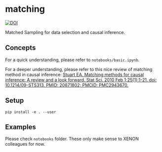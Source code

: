 # matching
[![DOI](https://zenodo.org/badge/628000638.svg)](https://doi.org/10.5281/zenodo.14607623)

Matched Sampling for data selection and causal inference.

## Concepts
For a quick understanding, please refer to `notebooks/basic.ipynb`.

For a deeper understanding, please refer to this nice review of matching method in causal inference: [Stuart EA. Matching methods for causal inference: A review and a look forward. Stat Sci. 2010 Feb 1;25(1):1-21. doi: 10.1214/09-STS313. PMID: 20871802; PMCID: PMC2943670.](https://www.ncbi.nlm.nih.gov/pmc/articles/PMC2943670/)

## Setup
```
pip install -e . --user
```

## Examples
Please check `notebooks` folder. These only make sense to XENON colleagues for now.
